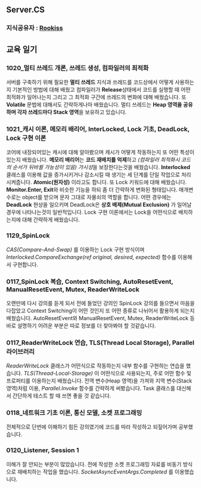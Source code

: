 ## Server.CS
### 지식공유자 : [Rookiss](https://www.inflearn.com/instructors/230375/courses)
## 교육 일기 
### 1020_멀티 쓰레드 개론, 쓰레드 생성, 컴파일러의 최적화
서버를 구축하기 위해 필요한 **멀티 쓰레드** 지식과 쓰레드를 코드상에서 어떻게 사용하는지 기본적인 방법에 대해 배웠고 컴파일러가 **Release**상태에서 코드를 실행할 때 어떤 최적화가 일어나는지 그리고 그 최적화 구간에 쓰레드의 변화에 대해 배웠습니다. 또 **Volatile** 문법에 대해서도 간략하게나마 배웠습니다. 멀티 쓰레드는 **Heap 영역을 공유하며 각자 쓰레드마다 Stack 영역**을 보유하고 있습니다.
### 1021_캐시 이론, 메모리 배리어, InterLocked, Lock 기초, DeadLock, Lock 구현 이론
코어에 내장되어있는 캐시에 대해 알아봤으며 캐시가 어떻게 작동하는지 또 어떤 특성이 있는지 배웠습니다. **메모리 배리어**는 **코드 재배치를 억제**하고 *(컴파일러 최적화시 코드의 순서가 뒤바뀔 가능성이 있음)* *가시성*을 보장한다는것을 배웠습니다. **Interlocked** 클래스를 이용해 값을 증가시키거나 감소시킬 때 생기는 세 단계를 단일 작업으로 처리시켜줍니다. **Atomic(원자성)** 이라고도 합니다. 또 Lock 키워드에 대해 배웠습니다. **Monitor.Enter, Exit**와 비슷한 기능을 하되 좀 더 간략하게 변화된 형태입니다. 매개변수로는 object를 받으며 문자 그대로 자물쇠의 역할을 합니다. 어떤 경우에는 **DeadLock** 현상을 일으키며 DeadLock은 **상호 배제(Mutual Exclusion)** 가 일어날 경우에 나타나는것이 일반적입니다. Lock 구현 이론에서는 Lock을 어떤식으로 배치하는지에 대해 간략하게 배웠습니다. 
### 1129_SpinLock
*CAS(Compare-And-Swap)* 를 이용하는 Lock 구현 방식이며 *Interlocked.CompareExchange(ref original, desired, expected)* 함수를 이용해서 구현합니다.  
### 0117_SpinLock 복습, Context Switching, AutoResetEvent, ManualResetEvent, Mutex, ReaderWriteLock
오랜만에 다시 강의를 듣게 되서 전에 들었던 강의인 SpinLock 강의를 들으면서 마음을 다잡았고 Context Switching이 어떤 것인지 또 어떤 종류로 나뉘어서 활용하게 되는지 배웠습니다. AutoResetEvent와 ManualResetEvent, Mutex, ReaderWriteLock 등 바로 설명하기 어려운 부분은 따로 정보를 더 찾아봐야 할 것같습니다.	
### 0117_ReaderWriteLock 연습, TLS(Thread Local Storage), Parallel 라이브러리
*ReaderWriteLock* 클래스가 어떤식으로 작동하는지 내부 함수를 구현하는 연습을 했습니다. *TLS(Thread-Local-Storage)* 이 어떤식으로 사용되는지, 주로 어떤 함수 및 프로퍼티를 이용하는지 배웠습니다. 전역 변수(Heap 영역)을 가져와 지역 변수(Stack 영역)처럼 이용, *Parallel.Invoke* 함수를 간략하게 써봤습니다. Task 클래스를 대신해서 간단하게 테스트 할 때 쓰면 좋을 것 같습니다. 
### 0118_네트워크 기초 이론, 통신 모델, 소켓 프로그래밍  
전체적으로 단번에 이해하기 힘든 강의였기에 코드를 따라 작성하고 되짚어가며 공부했습니다. 
### 0120_Listener, Session 1  
이해가 잘 안되는 부분이 많았습니다. 전에 작성한 소켓 프로그래밍 자료를 비동기 방식으로 재배치하는 작업을 했습니다. *SocketAsyncEventArgs.Completed* 를 이용했습니다.
